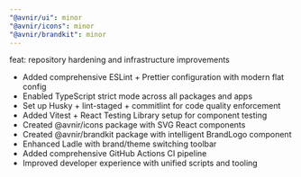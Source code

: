 ```yaml
---
"@avnir/ui": minor
"@avnir/icons": minor
"@avnir/brandkit": minor
---
```


feat: repository hardening and infrastructure improvements

- Added comprehensive ESLint + Prettier configuration with modern flat config
- Enabled TypeScript strict mode across all packages and apps
- Set up Husky + lint-staged + commitlint for code quality enforcement
- Added Vitest + React Testing Library setup for component testing
- Created @avnir/icons package with SVG React components
- Created @avnir/brandkit package with intelligent BrandLogo component
- Enhanced Ladle with brand/theme switching toolbar
- Added comprehensive GitHub Actions CI pipeline
- Improved developer experience with unified scripts and tooling
